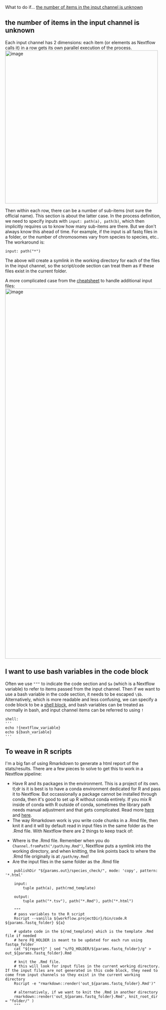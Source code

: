 What to do if...
[the number of items in the input channel is unknown](#the-number-of-items-in-the-input-channel-is-unknown)

## the number of items in the input channel is unknown
Each input channel has 2 dimensions: each item (or elements as Nextflow calls it) in a row gets its own parallel execution of the process. 
<img width="494" alt="image" src="https://user-images.githubusercontent.com/20667188/193625668-151afb1e-1248-422f-8670-8802d9abd928.png">

Then within each row, there can be a number of sub-items (not sure the official name). This section is about the latter case. In the process definition,  we need to specify inputs with `input: path(a), path(b)`, which then implicitly requires us to know how many sub-items are there. But we don't always know this ahead of time. For example, if the input is all fastq files in a folder, or the number of chromosomes vary from species to species, etc.. The workaround is:
```
input: path("*")
```
The above will create a symlink in the working directory for each of the files in the input channel, so the script/code section can treat them as if these files exist in the current folder. 

A more complicated case from the [cheatsheet](https://github.com/danrlu/nextflow_cheatsheet/blob/main/nextflow_cheatsheet.pdf) to handle additional input files: 
<img width="1194" alt="image" src="https://user-images.githubusercontent.com/20667188/193614589-46771b87-ec37-4b0d-825f-8028550704ae.png">


## I want to use bash variables in the code block
Often we use `"""` to indicate the code section and `$a` (which is a Nextflow variable) to refer to items passed from the input channel. Then if we want to use a bash variable in the code section, it needs to be escaped `\$b`. Alternatively, which is more readable and less confusing, we can specify a code block to be a [shell block](https://www.nextflow.io/docs/latest/process.html?highlight=debug#process-shell), and bash variables can be treated as normally in bash, and input channel items can be referred to using `!`
```
shell:
'''
echo !{nextflow_variable}
echo ${bash_variable}
'''
```


## To weave in R scripts
I'm a big fan of using Rmarkdown to generate a html report of the stats/results. There are a few pieces to solve to get this to work in a Nextflow pipeline:
- Have R and its packages in the environment. This is a project of its own. tl;dr is it is best is to have a conda environment dedicated for R and pass it to Nextflow. But occassionally a package cannot be installed through conda, then it's good to set up R without conda entirely. If you mix R inside of conda with R outside of conda, sometimes the library path needs manual adjustment and that gets complicated. Read more [here](https://community.rstudio.com/t/why-not-r-via-conda/9438/4) and [here](https://www.biostars.org/p/450316/).
- The way Rmarkdown work is you write code chunks in a .Rmd file, then knit it and it will by default read in input files in the same folder as the .Rmd file. With Nextflow there are 2 things to keep track of:
+ Where is the .Rmd file. Remember when you do `Channel.fromPath("/path/my.Rmd")`, Nextflow puts a symlink into the working directory, and when knitting, the link points back to where the .Rmd file originally is at `/path/my.Rmd`!
+ Are the input files in the same folder as the .Rmd file
```
    publishDir "${params.out}/species_check/", mode: 'copy', pattern: '*.html'
    
    input:
        tuple path(a), path(rmd_template)

    output:
        tuple path("*.tsv"), path("*.Rmd"), path("*.html")

    """
    # pass variables to the R script
    Rscript --vanilla ${workflow.projectDir}/bin/code.R ${params.fastq_folder} ${a}

    # update code in the ${rmd_template} which is the template .Rmd file if needed
    # here FQ_HOLDER is meant to be updated for each run using fastqa_folder
    cat "${report}" | sed "s/FQ_HOLDER/${params.fastq_folder}/g" > out_${params.fastq_folder}.Rmd 

    # knit the .Rmd file. 
    # this will look for input files in the current working directory. If the input files are not generated in this code block, they need to come from input channels so they exist in the current working directory
    Rscript -e "rmarkdown::render('out_${params.fastq_folder}.Rmd')"
    
    # alternatively, if we want to knit the .Rmd in another directory
    rmarkdown::render('out_${params.fastq_folder}.Rmd', knit_root_dir = "folder/" )
    """
```
